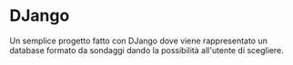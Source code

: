# DJango

Un semplice progetto fatto con DJango dove viene rappresentato un database formato da sondaggi dando la possibilità all'utente di scegliere.
